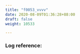 ```yaml
---
title: "f0053_vvvv"
date: 2020-08-09T01:36:28+88:00
draft: false
weight: 10533

---
```


### Log reference: <no value>

```
